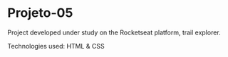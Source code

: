 # Projeto-05
Project developed under study on the Rocketseat platform, trail explorer.

Technologies used: HTML & CSS
